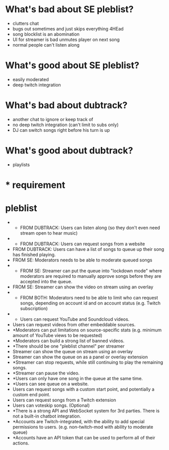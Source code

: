 # What's bad about SE pleblist?
 - clutters chat
 - bugs out sometimes and just skips everything 4HEad
 - song blocklist is an abomination
 - UI for streamer is bad
   unmutes player on next song
 - normal people can't listen along

# What's good about SE pleblist?
 - easily moderated
 - deep twitch integration

# What's bad about dubtrack?
 - another chat to ignore or keep track of
 - no deep twitch integration (can't limit to subs only)
 - DJ can switch songs right before his turn is up

# What's good about dubtrack?
 - playlists

# * requirement
# pleblist
 - * FROM DUBTRACK: Users can listen along (so they don't even need stream open to hear music)
 - * FROM DUBTRACK: Users can request songs from a website
 - FROM DUBTRACK: Users can have a list of songs to queue up their song has finished playing.
 - FROM SE: Moderators needs to be able to moderate queued songs
 - * FROM SE: Streamer can put the queue into "lockdown mode" where moderators are required to manually approve songs before they are accepted into the queue.
 - FROM SE: Streamer can show the video on stream using an overlay
 - * FROM BOTH: Moderators need to be able to limit who can request songs, depending on account id and on account status (e.g. Twitch subscription)
 - * Users can request YouTube and Soundcloud videos.
 - Users can request videos from other embeddable sources.
 - *Moderators can put limitations on source-specific stats (e.g. minimum amount of YouTube views to be requested)
 - *Moderators can build a strong list of banned videos.
 - *There should be one "pleblist channel" per streamer
 - Streamer can show the queue on stream using an overlay
 - Streamer can show the queue on as a panel or overlay extension
 - *Streamer can stop requests, while still continuing to play the remaining songs.
 - *Streamer can pause the video.
 - *Users can only have one song in the queue at the same time.
 - *Users can see queue on a website.
 - Users can request songs with a custom start point, and potentially a custom end point.
 - Users can request songs from a Twitch extension
 - Users can voteskip songs. (Optional)
 - *There is a strong API and WebSocket system for 3rd parties. There is not a built-in chatbot integration.
 - *Accounts are Twitch-integrated, with the ability to add special permissions to users. (e.g. non-twitch-mod with ability to moderate queue)
 - *Accounts have an API token that can be used to perform all of their actions.
